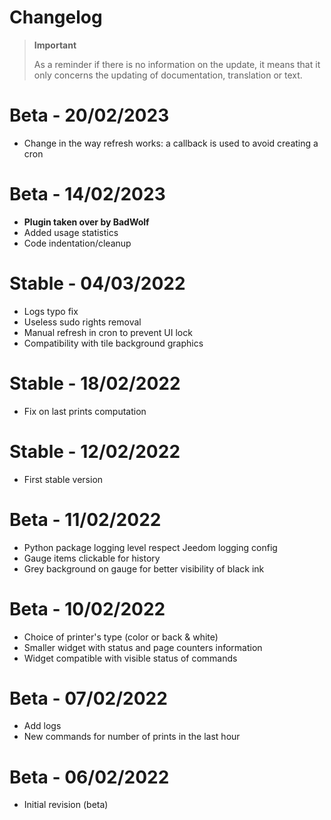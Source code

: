 # Changelog 

>**Important**
>
>As a reminder if there is no information on the update, it means that it only concerns the updating of documentation, translation or text.

# Beta - 20/02/2023
- Change in the way refresh works: a callback is used to avoid creating a cron

# Beta - 14/02/2023
- **Plugin taken over by BadWolf**
- Added usage statistics
- Code indentation/cleanup

# Stable - 04/03/2022
- Logs typo fix
- Useless sudo rights removal
- Manual refresh in cron to prevent UI lock
- Compatibility with tile background graphics

# Stable - 18/02/2022
- Fix on last prints computation

# Stable - 12/02/2022
- First stable version

# Beta - 11/02/2022
- Python package logging level respect Jeedom logging config
- Gauge items clickable for history
- Grey background on gauge for better visibility of black ink 

# Beta - 10/02/2022
- Choice of printer's type (color or back & white)
- Smaller widget with status and page counters information 
- Widget compatible with visible status of commands

# Beta - 07/02/2022
- Add logs
- New commands for number of prints in the last hour

# Beta - 06/02/2022
- Initial revision (beta)
